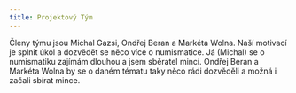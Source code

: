 ```yaml
---
title: Projektový Tým
---
```


Členy týmu jsou Michal Gazsi, Ondřej Beran a Markéta Wolna. Naší motivací je splnit úkol a dozvědět se něco více o numismatice. Já (Michal) se o numismatiku zajímám dlouhou a jsem sběratel mincí. Ondřej Beran a Markéta Wolna by se o daném tématu taky něco rádi dozvěděli a možná i začali sbírat mince.
